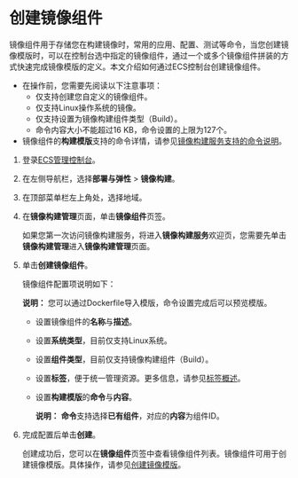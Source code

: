 # 创建镜像组件

镜像组件用于存储您在构建镜像时，常用的应用、配置、测试等命令，当您创建镜像模版时，可以在控制台选中指定的镜像组件，通过一个或多个镜像组件拼装的方式快速完成镜像模版的定义。本文介绍如何通过ECS控制台创建镜像组件。

-   在操作前，您需要先阅读以下注意事项：
    -   仅支持创建您自定义的镜像组件。
    -   仅支持Linux操作系统的镜像。
    -   仅支持设置为镜像构建组件类型（Build）。
    -   命令内容大小不能超过16 KB，命令设置的上限为127个。
-   镜像组件的**构建模版**支持的命令详情，请参见[镜像构建服务支持的命令说明](/cn.zh-CN/镜像/镜像构建/镜像构建服务支持的命令说明.md)。

1.  登录[ECS管理控制台](https://ecs.console.aliyun.com)。

2.  在左侧导航栏，选择**部署与弹性** \> **镜像构建**。

3.  在顶部菜单栏左上角处，选择地域。

4.  在**镜像构建管理**页面，单击**镜像组件**页签。

    如果您第一次访问镜像构建服务，将进入**镜像构建服务**欢迎页，您需要先单击**镜像构建管理**进入**镜像构建管理**页面。

5.  单击**创建镜像组件**。

    镜像组件配置项说明如下：

    **说明：** 您可以通过Dockerfile导入模版，命令设置完成后可以预览模版。

    -   设置镜像组件的**名称**与**描述**。
    -   设置**系统类型**，目前仅支持Linux系统。
    -   设置**组件类型**，目前仅支持镜像构建组件（Build）。
    -   设置**标签**，便于统一管理资源。更多信息，请参见[标签概述](/cn.zh-CN/标签与资源/标签/标签概述.md)。
    -   设置**构建模版**的**命令**与**内容**。

        **说明：** **命令**支持选择**已有组件**，对应的**内容**为组件ID。

6.  完成配置后单击**创建**。

    创建成功后，您可以在**镜像组件**页签中查看镜像组件列表。镜像组件可用于创建镜像模版。具体操作，请参见[创建镜像模版](/cn.zh-CN/镜像/镜像构建/创建镜像模版.md)。


